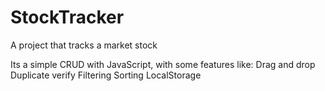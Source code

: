 # StockTracker
A project that tracks a market stock 

Its a simple CRUD with JavaScript, with some features like:
Drag and drop
Duplicate verify
Filtering
Sorting
LocalStorage 
